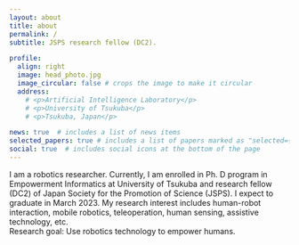 ```yaml
---
layout: about
title: about
permalink: /
subtitle: JSPS research fellow (DC2).

profile:
  align: right
  image: head_photo.jpg
  image_circular: false # crops the image to make it circular
  address: 
    # <p>Artificial Intelligence Laboratory</p>
    # <p>University of Tsukuba</p>
    # <p>Tsukuba, Japan</p>

news: true  # includes a list of news items
selected_papers: true # includes a list of papers marked as "selected={true}"
social: true  # includes social icons at the bottom of the page
---
```


I am a robotics researcher. Currently, I am enrolled in Ph. D program in Empowerment Informatics at University of Tsukuba and research fellow (DC2) of Japan Society for the Promotion of Science (JSPS). I expect to graduate in March 2023. My research interest includes human-robot interaction, mobile robotics, teleoperation, human sensing, assistive technology, etc.  
Research goal: Use robotics technology to empower humans.

